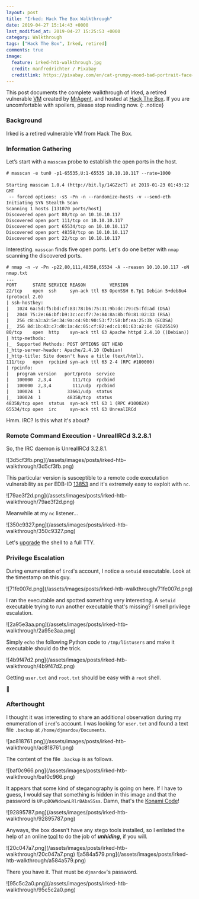 ```yaml
---
layout: post
title: "Irked: Hack The Box Walkthrough"
date: 2019-04-27 15:14:43 +0000
last_modified_at: 2019-04-27 15:25:53 +0000
category: Walkthrough
tags: ["Hack The Box", Irked, retired]
comments: true
image:
  feature: irked-htb-walkthrough.jpg
  credit: manfredrichter / Pixabay
  creditlink: https://pixabay.com/en/cat-grumpy-mood-bad-portrait-face-1950632/
---
```


This post documents the complete walkthrough of Irked, a retired vulnerable [VM][1] created by [MrAgent][2], and hosted at [Hack The Box][3]. If you are uncomfortable with spoilers, please stop reading now.
{: .notice}

<!--more-->

### Background

Irked is a retired vulnerable VM from Hack The Box.

### Information Gathering

Let’s start with a `masscan` probe to establish the open ports in the host.

```
# masscan -e tun0 -p1-65535,U:1-65535 10.10.10.117 --rate=1000

Starting masscan 1.0.4 (http://bit.ly/14GZzcT) at 2019-01-23 01:43:12 GMT
 -- forced options: -sS -Pn -n --randomize-hosts -v --send-eth
Initiating SYN Stealth Scan
Scanning 1 hosts [131070 ports/host]
Discovered open port 80/tcp on 10.10.10.117                                    
Discovered open port 111/tcp on 10.10.10.117                                   
Discovered open port 65534/tcp on 10.10.10.117                                 
Discovered open port 48358/tcp on 10.10.10.117                                 
Discovered open port 22/tcp on 10.10.10.117
```

Interesting. `masscan` finds five open ports. Let's do one better with `nmap` scanning the discovered ports.

```
# nmap -n -v -Pn -p22,80,111,48358,65534 -A --reason 10.10.10.117 -oN nmap.txt
...
PORT      STATE SERVICE REASON         VERSION
22/tcp    open  ssh     syn-ack ttl 63 OpenSSH 6.7p1 Debian 5+deb8u4 (protocol 2.0)
| ssh-hostkey:
|   1024 6a:5d:f5:bd:cf:83:78:b6:75:31:9b:dc:79:c5:fd:ad (DSA)
|   2048 75:2e:66:bf:b9:3c:cc:f7:7e:84:8a:8b:f0:81:02:33 (RSA)
|   256 c8:a3:a2:5e:34:9a:c4:9b:90:53:f7:50:bf:ea:25:3b (ECDSA)
|_  256 8d:1b:43:c7:d0:1a:4c:05:cf:82:ed:c1:01:63:a2:0c (ED25519)
80/tcp    open  http    syn-ack ttl 63 Apache httpd 2.4.10 ((Debian))
| http-methods:
|_  Supported Methods: POST OPTIONS GET HEAD
|_http-server-header: Apache/2.4.10 (Debian)
|_http-title: Site doesn't have a title (text/html).
111/tcp   open  rpcbind syn-ack ttl 63 2-4 (RPC #100000)
| rpcinfo:
|   program version   port/proto  service
|   100000  2,3,4        111/tcp  rpcbind
|   100000  2,3,4        111/udp  rpcbind
|   100024  1          33661/udp  status
|_  100024  1          48358/tcp  status
48358/tcp open  status  syn-ack ttl 63 1 (RPC #100024)
65534/tcp open  irc     syn-ack ttl 63 UnrealIRCd
```

Hmm. IRC? Is this what it's about?

### Remote Command Execution - UnrealIRCd 3.2.8.1

So, the IRC daemon is UnrealIRCd 3.2.8.1.

<a class="image-popup">
![3d5cf3fb.png](/assets/images/posts/irked-htb-walkthrough/3d5cf3fb.png)
</a>

This particular version is susceptible to a remote code executation vulnerability as per EDB-ID [13853](https://www.exploit-db.com/exploits/13853) and it's extremely easy to exploit with `nc`.

<a class="image-popup">
![79ae3f2d.png](/assets/images/posts/irked-htb-walkthrough/79ae3f2d.png)
</a>

Meanwhile at my `nc` listener...

<a class="image-popup">
![350c9327.png](/assets/images/posts/irked-htb-walkthrough/350c9327.png)
</a>

Let's [upgrade](https://blog.ropnop.com/upgrading-simple-shells-to-fully-interactive-ttys/) the shell to a full TTY.

### Privilege Escalation

During enumeration of `ircd`'s account, I notice a `setuid` executable. Look at the timestamp on this guy.

<a class="image-popup">
![71fe007d.png](/assets/images/posts/irked-htb-walkthrough/71fe007d.png)
</a>

I ran the executable and spotted something very interesting. A `setuid` executable trying to run another executable that's missing? I smell privilege escalation.

<a class="image-popup">
![2a95e3aa.png](/assets/images/posts/irked-htb-walkthrough/2a95e3aa.png)
</a>

Simply `echo` the following Python code to `/tmp/listusers` and make it executable should do the trick.

<a class="image-popup">
![4b9f47d2.png](/assets/images/posts/irked-htb-walkthrough/4b9f47d2.png)
</a>

Getting `user.txt` and `root.txt` should be easy with a `root` shell.

:dancer:

### Afterthought

I thought it was interesting to share an additional observation during my enumeration of `ircd`'s account. I was looking for `user.txt` and found a text file `.backup` at `/home/djmardov/Documents`.

<a class="image-popup">
![ac818761.png](/assets/images/posts/irked-htb-walkthrough/ac818761.png)
</a>

The content of the file `.backup` is as follows.

<a class="image-popup">
![baf0c966.png](/assets/images/posts/irked-htb-walkthrough/baf0c966.png)
</a>

It appears that some kind of steganography is going on here. If I have to guess, I would say that something is hidden in this image and that the password is `UPupDOWNdownLRlrBAbaSSss`. Damn, that's the [Konami Code](https://en.wikipedia.org/wiki/Konami_Code)!

<a class="image-popup">
![92895787.png](/assets/images/posts/irked-htb-walkthrough/92895787.png)
</a>

Anyways, the box doesn't have any stego tools installed, so I enlisted the help of an online [tool](https://futureboy.us/stegano/decinput.html) to do the job of ***unhiding***, if you will.

<a class="image-popup">
![20c047a7.png](/assets/images/posts/irked-htb-walkthrough/20c047a7.png)
</a>

<a class="image-popup">
![a584a579.png](/assets/images/posts/irked-htb-walkthrough/a584a579.png)
</a>

There you have it. That must be `djmardov`'s password.

<a class="image-popup">
![95c5c2a0.png](/assets/images/posts/irked-htb-walkthrough/95c5c2a0.png)
</a>

[1]: https://www.hackthebox.eu/home/machines/profile/163
[2]: https://www.hackthebox.eu/home/users/profile/624
[3]: https://www.hackthebox.eu/
